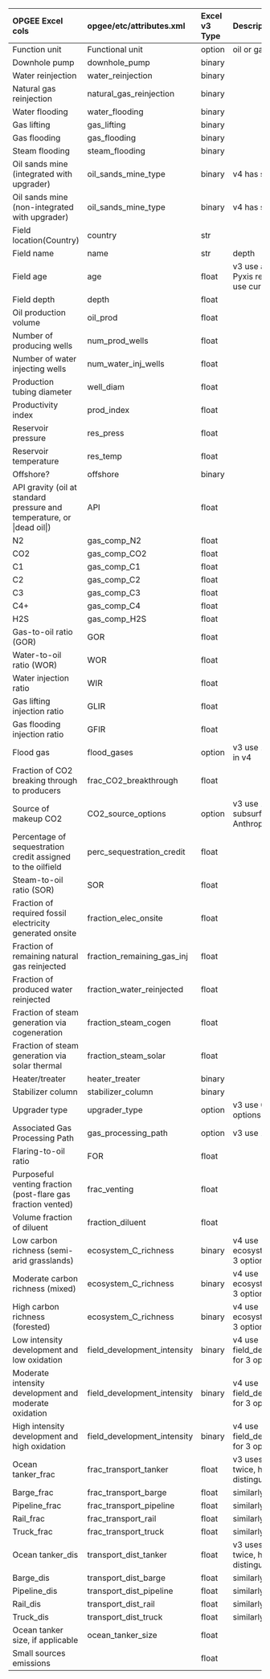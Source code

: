 |OPGEE Excel cols|opgee/etc/attributes.xml|Excel v3 Type|Description|
|:---------------|:-----------------------|:---------|:----------|
|Function unit|Functional unit|option|oil or gas|
|Downhole pump|downhole_pump|binary||
|Water reinjection|water_reinjection|binary||
|Natural gas reinjection|natural_gas_reinjection|binary||
|Water flooding|water_flooding|binary||
|Gas lifting|gas_lifting|binary||
|Gas flooding|gas_flooding|binary||
|Steam flooding|steam_flooding|binary||
|Oil sands mine (integrated with upgrader)|oil_sands_mine_type|binary|v4 has subtype for|Integrated with upgrader||
|Oil sands mine (non-integrated with upgrader)|oil_sands_mine_type|binary|v4 has subtype for|Integrated with diluent|| if both are turned on, can choose option for |Integrated with both||
|Field location(Country)|country|str||
|Field name|name|str|depth|
|Field age|age|float|v3 use age as year;former Pyxis record year 19xx and use current year to convert|
|Field depth|depth|float||
|Oil production volume|oil_prod|float||
|Number of producing wells|num_prod_wells|float||
|Number of water injecting wells|num_water_inj_wells|float||
|Production tubing diameter|well_diam|float||
|Productivity index|prod_index|float||
|Reservoir pressure|res_press|float||
|Reservoir temperature|res_temp|float||
|Offshore?|offshore|binary||
|API gravity (oil at standard pressure and temperature, or \|dead oil\|)|API|float||
|N2|gas_comp_N2|float|
|CO2|gas_comp_CO2|float||
|C1|gas_comp_C1|float||
|C2|gas_comp_C2|float||
|C3|gas_comp_C3|float||
|C4+|gas_comp_C4|float||
|H2S|gas_comp_H2S|float||
|Gas-to-oil ratio (GOR)|GOR|float||
|Water-to-oil ratio (WOR)|WOR|float||
|Water injection ratio|WIR|float||
|Gas lifting injection ratio|GLIR|float||
|Gas flooding injection ratio|GFIR|float||
|Flood gas|flood_gases|option|v3 use 1-3 for NG,N2,CO2 in v4|
|Fraction of CO2 breaking through to producers|frac_CO2_breakthrough|float||
|Source of makeup CO2|CO2_source_options|option|v3 use 1-2 for Natural subsurface reservoir, Anthropogenic in v4|
|Percentage of sequestration credit assigned to the oilfield|perc_sequestration_credit|float||
|Steam-to-oil ratio (SOR)|SOR|float||
|Fraction of required fossil electricity generated onsite|fraction_elec_onsite|float||
|Fraction of remaining natural gas reinjected|fraction_remaining_gas_inj|float||
|Fraction of produced water reinjected|fraction_water_reinjected|float||
|Fraction of steam generation via cogeneration|fraction_steam_cogen|float||
|Fraction of steam generation via solar thermal|fraction_steam_solar|float||
|Heater/treater|heater_treater|binary||
|Stabilizer column|stabilizer_column|binary||
|Upgrader type|upgrader_type|option|v3 use 0,1,2,3 for v4 options|
|Associated Gas Processing Path|gas_processing_path|option|v3 use 1-8 for v4 options|
|Flaring-to-oil ratio|FOR|float||
|Purposeful venting fraction (post-flare gas fraction vented)|frac_venting|float||
|Volume fraction of diluent|fraction_diluent|float||
|Low carbon richness (semi-arid grasslands)|ecosystem_C_richness|binary|v4 use ecosystem_C_richness for 3 options|
|Moderate carbon richness (mixed)|ecosystem_C_richness|binary|v4 use ecosystem_C_richness for 3 options|
|High carbon richness (forested)|ecosystem_C_richness|binary|v4 use ecosystem_C_richness for 3 options|
|Low intensity development and low oxidation|field_development_intensity|binary|v4 use field_development_intensity for 3 options|
|Moderate intensity development and moderate oxidation|field_development_intensity|binary|v4 use field_development_intensity for 3 options|
|High intensity development and high oxidation|field_development_intensity|binary|v4 use field_development_intensity for 3 options|
|Ocean tanker_frac|frac_transport_tanker|float|v3 uses Ocean tanker twice, here _frac to distinguish them|
|Barge_frac|frac_transport_barge|float|similarly|
|Pipeline_frac|frac_transport_pipeline|float|similarly|
|Rail_frac|frac_transport_rail|float|similarly|
|Truck_frac|frac_transport_truck|float|similarly|
|Ocean tanker_dis|transport_dist_tanker|float|v3 uses Ocean tanker twice, here _dis to distinguish them|
|Barge_dis|transport_dist_barge|float|similarly|
|Pipeline_dis|transport_dist_pipeline|float|similarly|
|Rail_dis|transport_dist_rail|float|similarly|
|Truck_dis|transport_dist_truck|float|similarly|
|Ocean tanker size, if applicable|ocean_tanker_size|float||
|Small sources emissions||float|